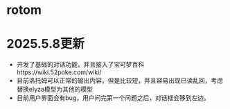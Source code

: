# rotom

# 2025.5.8更新
- 开发了基础的对话功能，并且接入了宝可梦百科https://wiki.52poke.com/wiki/
- 目前洛托姆可以正常的输出内容，但是比较短，并且容易出现已读乱回，考虑替换elyza模型为其他的模型
- 目前用户界面会有bug，用户问完第一个问题之后，对话框会移到左边。